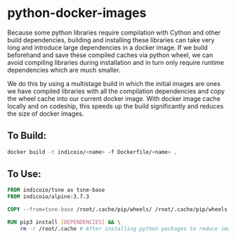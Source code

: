 # python-docker-images

Because some python libraries require compilation with Cython and other build dependencies, building and installing these libraries can take very long and introduce large dependencies in a docker image. If we build beforehand and save these compiled caches via python wheel, we can avoid compiling libraries during installation and in turn only require runtime dependencies which are much smaller.

We do this by using a multistage build in which the initial images are ones we have compiled libraries with all the compilation dependencies and copy the wheel cache into our current docker image. With docker image cache locally and on codeship, this speeds up the build significantly and reduces the size of docker images.

## To Build:

```bash
docker build -t indicoio/<name> -f Dockerfile/<name> .
```

## To Use:

```Dockerfile
FROM indicoio/tsne as tsne-base
FROM indicoio/alpine:3.7.3

COPY --from=tsne-base /root/.cache/pip/wheels/ /root/.cache/pip/wheels

RUN pip3 install [DEPENDENCIES] && \
    rm -r /root/.cache # After installing python packages to reduce image size.
```
